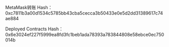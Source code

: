 MetaMask转账 Hash：  0xc7811b3a00d1534c5785bb43cba5cecca3b50433e0e5d2dd31389617c74ae884


Deployed Contracts Hash： 0x6e3024ef227f5999ea8fd3fc1beb1ada78393a783844808e58ebce0ec750014b
